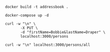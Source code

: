 `docker build -t addressbook .`

`docker-compose up -d`

```
curl -w "\n" \
       -X PUT \
       -d "firstName=Bobbie&lastName=Draper" \
       localhost:3000/persons
```

`curl -w "\n" localhost:3000/persons/all`